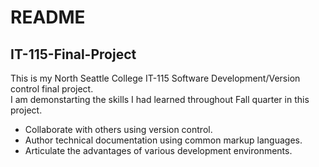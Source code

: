 # README
## IT-115-Final-Project 
This is my North Seattle College IT-115 Software Development/Version control final project.<br>
I am demonstarting the skills I had learned throughout Fall quarter in this project.<br>
  - Collaborate with others using version control.
  - Author technical documentation using common markup languages.
  - Articulate the advantages of various development environments.
